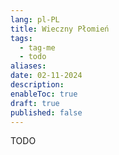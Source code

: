 ```yaml
---
lang: pl-PL
title: Wieczny Płomień
tags:
  - tag-me
  - todo
aliases: 
date: 02-11-2024
description: 
enableToc: true
draft: true
published: false
---
```


TODO